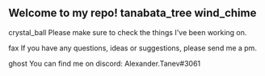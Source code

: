 ## Welcome to my repo! tanabata_tree  wind_chime

crystal_ball Please make sure to check the things I've been working on.

fax If you have any questions, ideas or suggestions, please send me a pm. 

ghost You can find me on discord: Alexander.Tanev#3061
